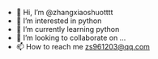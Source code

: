 - 👋 Hi, I’m @zhangxiaoshuotttt
- 👀 I’m interested in python 
- 🌱 I’m currently learning python
- 💞️ I’m looking to collaborate on ...
- 📫 How to reach me zs961203@qq.com

<!---
zhangxiaoshuotttt/zhangxiaoshuotttt is a ✨ special ✨ repository because its `README.md` (this file) appears on your GitHub profile.
You can click the Preview link to take a look at your changes.
--->
